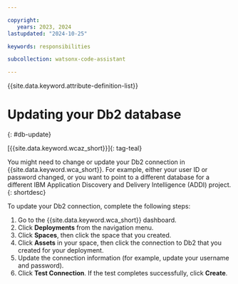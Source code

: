 ```yaml
---

copyright:
   years: 2023, 2024
lastupdated: "2024-10-25"

keywords: responsibilities

subcollection: watsonx-code-assistant

---
```


{{site.data.keyword.attribute-definition-list}}

# Updating your Db2 database
{: #db-update}

[{{site.data.keyword.wcaz_short}}]{: tag-teal}

You might need to change or update your Db2 connection in {{site.data.keyword.wca_short}}. For example, either your user ID or password changed, or you want to point to a different database for a different IBM Application Discovery and Delivery Intelligence (ADDI) project.
{: shortdesc}

To update your Db2 connection, complete the following steps:

1. Go to the {{site.data.keyword.wca_short}} dashboard.
1. Click **Deployments** from the navigation menu.
1. Click **Spaces**, then click the space that you created.
1. Click **Assets** in your space, then click the connection to Db2 that you created for your deployment.
1. Update the connection information (for example, update your username and password).
1. Click **Test Connection**. If the test completes successfully, click **Create**.

